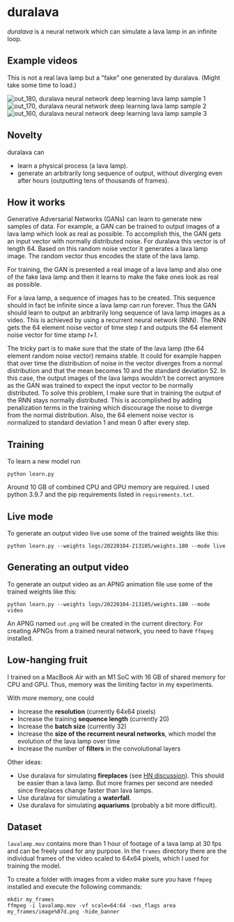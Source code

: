 # duralava
*duralava* is a neural network which can simulate a lava lamp in an infinite loop.

## Example videos

This is not a real lava lamp but a "fake" one generated by duralava. (Might take some time to load.)

![out_180, duralava neural network deep learning lava lamp sample 1](https://user-images.githubusercontent.com/1943719/152648707-41552c03-5f45-4727-a4ae-6cb5c0aefab6.png)
![out_170, duralava neural network deep learning lava lamp sample 2](https://user-images.githubusercontent.com/1943719/152648713-36c848d6-aba0-436d-8630-a5c2f3c332ca.png)
![out_160, duralava neural network deep learning lava lamp sample 3](https://user-images.githubusercontent.com/1943719/152648716-6c27c629-7fec-44c8-a9b5-5811f070e579.png)

## Novelty

duralava can
* learn a physical process (a lava lamp). 
* generate an arbitrarily long sequence of output, without diverging even after hours (outputting tens of thousands of frames).

## How it works

Generative Adversarial Networks (GANs) can learn to generate new samples of data. For example, a GAN can be trained to output images of a lava lamp which look as real as possible. To accomplish this, the GAN gets an input vector with normally distributed noise. For duralava this vector is of length 64. Based on this random noise vector it generates a lava lamp image. The random vector thus encodes the state of the lava lamp. 

For training, the GAN is presented a real image of a lava lamp and also one of the fake lava lamp and then it learns to make the fake ones look as real as possible. 

For a lava lamp, a sequence of images has to be created. This sequence should in fact be infinite since a lava lamp can run forever. Thus the GAN should learn to output an arbitrarily long sequence of lava lamp images as a video. This is achieved by using a recurrent neural network (RNN). The RNN gets the 64 element noise vector of time step *t* and outputs the 64 element noise vector for time stamp *t+1*. 

The tricky part is to make sure that the state of the lava lamp (the 64 element random noise vector) remains stable. It could for example happen that over time the distribution of noise in the vector diverges from a normal distribution and that the mean becomes 10 and the standard deviation 52. In this case, the output images of the lava lamps wouldn't be correct anymore as the GAN was trained to expect the input vector to be normally distributed. To solve this problem, I make sure that in training the output of the RNN stays normally distributed. This is accomplished by adding penalization terms in the training which discourage the noise to diverge from the normal distribution. Also, the 64 element noise vector is normalized to standard deviation 1 and mean 0 after every step. 

## Training

To learn a new model run

    python learn.py
    
Around 10 GB of combined CPU and GPU memory are required. I used python 3.9.7 and the pip requirements listed in ```requirements.txt```. 

## Live mode

To generate an output video live use some of the trained weights like this: 

    python learn.py --weights logs/20220104-213105/weights.180 --mode live
    
## Generating an output video

To generate an output video as an APNG animation file use some of the trained weights like this: 

    python learn.py --weights logs/20220104-213105/weights.180 --mode video
    
An APNG named ```out.png``` will be created in the current directory. For creating APNGs from a trained neural network, you need to have ```ffmpeg``` installed.  

## Low-hanging fruit

I trained on a MacBook Air with an M1 SoC with 16 GB of shared memory for CPU and GPU. Thus, memory was the limiting factor in my experiments. 

With more memory, one could 
* Increase the **resolution** (currently 64x64 pixels)
* Increase the training **sequence length** (currently 20)
* Increase the **batch size** (currently 32)
* Increase the **size of the recurrent neural networks**, which model the evolution of the lava lamp over time
* Increase the number of **filters** in the convolutional layers

Other ideas:
* Use duralava for simulating **fireplaces** (see [HN discussion](https://news.ycombinator.com/item?id=30234732)). This should be easier than a lava lamp. But more frames per second are needed since fireplaces change faster than lava lamps. 
* Use duralava for simulating a **waterfall**.
* Use duralava for simulating **aquariums** (probably a bit more difficult).

## Dataset

```lavalamp.mov``` contains more than 1 hour of footage of a lava lamp at 30 fps and can be freely used for any purpose. In the ```frames``` directory there are the individual frames of the video scaled to 64x64 pixels, which I used for training the model. 

To create a folder with images from a video make sure you have ```ffmpeg``` installed and execute the following commands:

    mkdir my_frames
    ffmpeg -i lavalamp.mov -vf scale=64:64 -sws_flags area my_frames/image%07d.png -hide_banner
